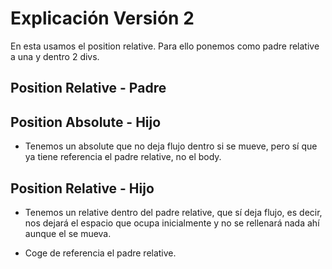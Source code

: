 # Explicación Versión 2

En esta usamos el position relative.
Para ello ponemos como padre relative a una y dentro 2 divs.

## Position Relative - Padre

## Position Absolute - Hijo

- Tenemos un absolute que no deja flujo dentro si se mueve, pero sí que ya tiene referencia el padre relative, no el body.

## Position Relative - Hijo

- Tenemos un relative dentro del padre relative, que sí deja flujo, es decir, nos dejará el espacio que ocupa inicialmente y no se rellenará nada ahí aunque el se mueva.

- Coge de referencia el padre relative.